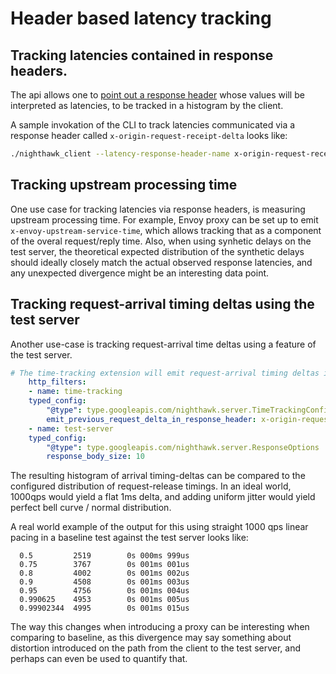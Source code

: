 # Header based latency tracking

##  Tracking latencies contained in response headers.

The api allows one to [point out a response header](https://github.com/envoyproxy/nighthawk/blob/211b3b53f60d5ed3855d15eb8a4c2d7a3edc0724/api/client/options.proto#L222) whose values will be interpreted as latencies, to be tracked in a histogram by the client.

A sample invokation of the CLI to track latencies communicated via a response header called `x-origin-request-receipt-delta` looks like:

```bash
./nighthawk_client --latency-response-header-name x-origin-request-receipt-delta http://foo/
```

## Tracking upstream processing time

One use case for tracking latencies via response headers, is measuring upstream processing time. For example, Envoy proxy can be set up to emit `x-envoy-upstream-service-time`, which allows tracking that as a component of the overal request/reply time. Also, when using synhetic delays on the test server, the theoretical expected distribution of the synthetic delays should ideally closely match the actual observed response latencies, and any unexpected divergence might be an interesting data point.

## Tracking request-arrival timing deltas using the test server

Another use-case is tracking request-arrival time deltas using a feature of the test server.

```yaml
# The time-tracking extension will emit request-arrival timing deltas in a response header.
    http_filters:
    - name: time-tracking
    typed_config:
        "@type": type.googleapis.com/nighthawk.server.TimeTrackingConfiguration
        emit_previous_request_delta_in_response_header: x-origin-request-receipt-delta
    - name: test-server
    typed_config:
        "@type": type.googleapis.com/nighthawk.server.ResponseOptions
        response_body_size: 10
```

The resulting histogram of arrival timing-deltas can be compared to the configured distribution of request-release timings. In an ideal world, 1000qps would yield a flat 1ms delta, and adding uniform jitter would yield perfect bell curve / normal distribution.

A real world example of the output for this using straight 1000 qps linear pacing in a baseline test against the test server looks like:

```
  0.5         2519        0s 000ms 999us 
  0.75        3767        0s 001ms 001us 
  0.8         4002        0s 001ms 002us 
  0.9         4508        0s 001ms 003us 
  0.95        4756        0s 001ms 004us 
  0.990625    4953        0s 001ms 005us 
  0.99902344  4995        0s 001ms 015us
```

The way this changes when introducing a proxy can be interesting when comparing to baseline, as this divergence may say something about distortion introduced on the path from the client to the test server, and perhaps can even be used to quantify that.

